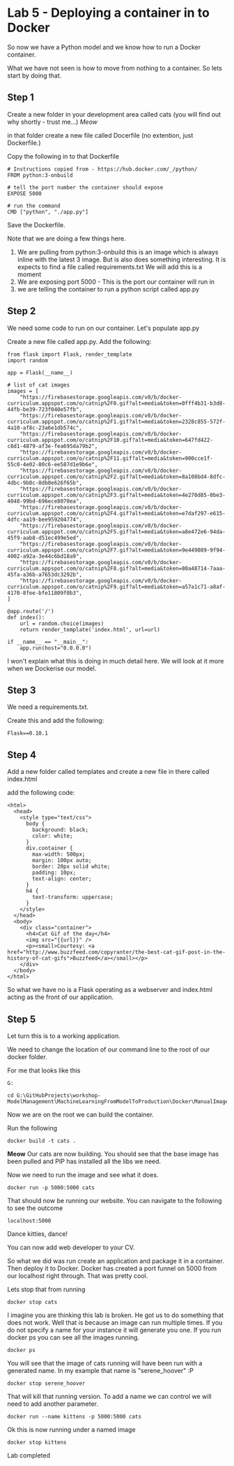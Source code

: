 # Lab 5 - Deploying a container in to Docker

So now we have a Python model and we know how to run a Docker container. 

What we have not seen is how to move from nothing to a container. So lets start by doing that. 

## Step 1

Create a new folder in your development area called cats (you will find out why shortly - trust me...) *Meow*

in that folder create a new file called Docerfile (no extention, just Dockerfile.)

Copy the following in to that Dockerfile
```
# Instructions copied from - https://hub.docker.com/_/python/
FROM python:3-onbuild

# tell the port number the container should expose
EXPOSE 5000

# run the command
CMD ["python", "./app.py"]

```

Save the Dockerfile. 

Note that we are doing a few things here. 
1.  We are pulling from python:3-onbuild this is an image which is always inline with the latest 3 image. But is also does something interesting. It is expects to find a file called requirements.txt We will add this is a moment
2. We are exposing port 5000 - This is the port our container will run in
3. we are telling the container to run a python script called app.py

## Step 2 

We need some code to run on our container. Let's populate app.py

Create a new file called app.py. Add the following:

```
from flask import Flask, render_template
import random

app = Flask(__name__)

# list of cat images
images = [
    "https://firebasestorage.googleapis.com/v0/b/docker-curriculum.appspot.com/o/catnip%2F0.gif?alt=media&token=0fff4b31-b3d8-44fb-be39-723f040e57fb",
    "https://firebasestorage.googleapis.com/v0/b/docker-curriculum.appspot.com/o/catnip%2F1.gif?alt=media&token=2328c855-572f-4a10-af8c-23a6e1db574c",
    "https://firebasestorage.googleapis.com/v0/b/docker-curriculum.appspot.com/o/catnip%2F10.gif?alt=media&token=647fd422-c8d1-4879-af3e-fea695da79b2",
    "https://firebasestorage.googleapis.com/v0/b/docker-curriculum.appspot.com/o/catnip%2F11.gif?alt=media&token=900cce1f-55c0-4e02-80c6-ee587d1e9b6e",
    "https://firebasestorage.googleapis.com/v0/b/docker-curriculum.appspot.com/o/catnip%2F2.gif?alt=media&token=8a108bd4-8dfc-4dbc-9b8c-0db0e626f65b",
    "https://firebasestorage.googleapis.com/v0/b/docker-curriculum.appspot.com/o/catnip%2F3.gif?alt=media&token=4e270d85-0be3-4048-99bd-696ece8070ea",
    "https://firebasestorage.googleapis.com/v0/b/docker-curriculum.appspot.com/o/catnip%2F4.gif?alt=media&token=e7daf297-e615-4dfc-aa19-bee959204774",
    "https://firebasestorage.googleapis.com/v0/b/docker-curriculum.appspot.com/o/catnip%2F5.gif?alt=media&token=a8e472e6-94da-45f9-aab8-d51ec499e5ed",
    "https://firebasestorage.googleapis.com/v0/b/docker-curriculum.appspot.com/o/catnip%2F7.gif?alt=media&token=9e449089-9f94-4002-a92a-3e44c6bd18a9",
    "https://firebasestorage.googleapis.com/v0/b/docker-curriculum.appspot.com/o/catnip%2F8.gif?alt=media&token=80a48714-7aaa-45fa-a36b-a7653dc3292b",
    "https://firebasestorage.googleapis.com/v0/b/docker-curriculum.appspot.com/o/catnip%2F9.gif?alt=media&token=a57a1c71-a8af-4170-8fee-bfe11809f0b3",
]

@app.route('/')
def index():
    url = random.choice(images)
    return render_template('index.html', url=url)

if __name__ == "__main__":
    app.run(host="0.0.0.0")

```

I won't explain what this is doing in much detail here. We will look at it more when we Dockerise our model. 

## Step 3 

We need a requirements.txt. 

Create this and add the following:

```
Flask==0.10.1
```

## Step 4 

Add a new folder called templates and create a new file in there called index.html

add the following code: 

```
<html>
  <head>
    <style type="text/css">
      body {
        background: black;
        color: white;
      }
      div.container {
        max-width: 500px;
        margin: 100px auto;
        border: 20px solid white;
        padding: 10px;
        text-align: center;
      }
      h4 {
        text-transform: uppercase;
      }
    </style>
  </head>
  <body>
    <div class="container">
      <h4>Cat Gif of the day</h4>
      <img src="{{url}}" />
      <p><small>Courtesy: <a href="http://www.buzzfeed.com/copyranter/the-best-cat-gif-post-in-the-history-of-cat-gifs">Buzzfeed</a></small></p>
    </div>
  </body>
</html>
```

So what we have no is a Flask operating as a webserver and index.html acting as the front of our application. 

## Step 5

Let turn this is to a working application. 

We need to change the location of our command line to the root of our docker folder. 

For me that looks like this
```
G:

cd G:\GitHubProjects\workshop-ModelManagement\MachineLearningFromModelToProduction\Docker\ManualImageCreationCats
```

Now we are on the root we can build the container. 

Run the following

```
docker build -t cats .
```

**Meow** Our cats are now building. You should see that the base image has been pulled and PIP has installed all the libs we need. 

Now we need to run the image and see what it does. 

```
docker run -p 5000:5000 cats
```
That should now be running our website. You can navigate to the following to see the outcome

```
localhost:5000
```

Dance kitties, dance! 

You can now add web developer to your CV. 

So what we did was run create an application and package it in a container. Then deploy it to Docker. Docker has created a port funnel on 5000 from our localhost right through. That was pretty cool. 

Lets stop that from running 
```
docker stop cats
```

I imagine you are thinking this lab is broken. He got us to do something that does not work. Well that is because an image can run multiple times. If you do not specify a name for your instance it will generate you one. If you run docker ps you can see all the images running. 

```
docker ps
```

You will see that the image of cats running will have been run with a generated name. In my example that name is "serene_hoover" :P

```
docker stop serene_hoover
```

That will kill that running version. To add a name we can control we will need to add another parameter. 

```
docker run --name kittens -p 5000:5000 cats
```

Ok this is now running under a named image 

```
docker stop kittens
```

Lab completed
